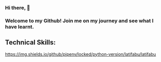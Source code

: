### Hi there, 👋
### Welcome to my Github! Join me on my journey and see what I have learnt. 

## Technical Skills:
https://img.shields.io/github/pipenv/locked/python-version/latifabu/latifabu

<!--
**latifabu/LatifAbu** is a ✨ _special_ ✨ repository because its `README.md` (this file) appears on your GitHub profile.

Here are some ideas to get you started:

- 🔭 I’m currently working on ...
- 🌱 I’m currently learning ...
- 👯 I’m looking to collaborate on ...
- 🤔 I’m looking for help with ...
- 💬 Ask me about ...
- 📫 How to reach me: ...
- 😄 Pronouns: ...
- ⚡ Fun fact: ...
-->
